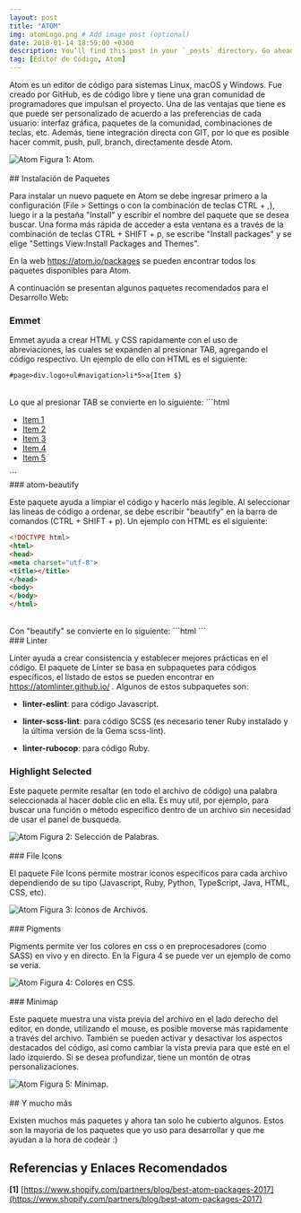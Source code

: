 ```yaml
---
layout: post
title: "ATOM"
img: atomLogo.png # Add image post (optional)
date: 2018-01-14 18:59:00 +0300
description: You’ll find this post in your `_posts` directory. Go ahead and edit it and re-build the site to see your changes. # Add post description (optional)
tag: [Editor de Código, Atom]
---
```

Atom es un editor de código para sistemas Linux, macOS y Windows. Fue creado por GitHub, es de código libre y tiene una gran comunidad de programadores que impulsan el proyecto. Una de las ventajas que tiene es que puede ser personalizado de acuerdo a las preferencias de cada usuario: interfaz gráfica, paquetes de la comunidad, combinaciones de teclas, etc. Además, tiene integración directa con GIT, por lo que es posible hacer commit, push, pull, branch, directamente desde Atom.

<div class="img_post_container">
<img class="img_post" src="https://imgur.com/AfYcsN3.png" alt="Atom">
Figura 1: Atom.
</div>
<br/>
## Instalación de Paquetes

Para instalar un nuevo paquete en Atom se debe ingresar primero a la configuración (File > Settings o con la combinación de teclas CTRL + ,), luego ir a la pestaña "Install" y escribir el nombre del paquete que se desea buscar. Una forma más rápida de acceder a esta ventana es a través de la combinación de teclas CTRL + SHIFT + p, se escribe "Install packages" y se elige "Settings View:Install Packages and Themes".

En la web https://atom.io/packages se pueden encontrar todos los paquetes disponibles para Atom.

A continuación se presentan algunos paquetes recomendados para el Desarrollo Web:

### Emmet

Emmet ayuda a crear HTML y CSS rapidamente con el uso de abreviaciones, las cuales se expanden al presionar TAB, agregando el código respectivo. Un ejemplo de ello con HTML es el siguiente:
```html
#page>div.logo+ul#navigation>li*5>a{Item $}
```
<br/>
Lo que al presionar TAB se convierte en lo siguiente:
```html
<div id="page">
    <div class="logo"></div>
    <ul id="navigation">
        <li><a href="">Item 1</a></li>
        <li><a href="">Item 2</a></li>
        <li><a href="">Item 3</a></li>
        <li><a href="">Item 4</a></li>
        <li><a href="">Item 5</a></li>
    </ul>
</div>
```
<br/>
### atom-beautify

Este paquete ayuda a limpiar el código y hacerlo más legible. Al seleccionar las lineas de código a ordenar, se debe escribir "beautify" en la barra de comandos (CTRL + SHIFT + p). Un ejemplo con HTML es el siguiente:
```html
<!DOCTYPE html>
<html>
<head>
<meta charset="utf-8">
<title></title>
</head>
<body>
</body>
</html>
```
<br/>
Con "beautify" se convierte en lo siguiente:
```html
<!DOCTYPE html>
<html>
  <head>
    <meta charset="utf-8">
    <title></title>
  </head>
  <body>

  </body>
</html>
```
<br/>
### Linter

Linter ayuda a crear consistencia y establecer mejores prácticas en el código. El paquete de Linter se basa en subpaquetes para códigos específicos, el listado de estos se pueden encontrar en https://atomlinter.github.io/ . Algunos de estos subpaquetes son:

  * **linter-eslint**: para código Javascript.

  * **linter-scss-lint**: para código SCSS (es necesario tener Ruby instalado y la última versión de la Gema scss-lint).

  * **linter-rubocop**: para código Ruby.

### Highlight Selected

Este paquete permite resaltar (en todo el archivo de código) una palabra seleccionada al hacer doble clic en ella. Es muy util, por ejemplo, para buscar una función o método específico dentro de un archivo sin necesidad de usar el panel de busqueda.

<div class="img_post_container">
<img class="img_post" src="https://imgur.com/y3w9sX0.png" alt="Atom">
Figura 2: Selección de Palabras.
</div>
<br/>
### File Icons

El paquete File Icons permite mostrar iconos especificos para cada archivo dependiendo de su tipo (Javascript, Ruby, Python, TypeScript, Java, HTML, CSS, etc).

<div class="img_post_container">
<img class="img_post" src="https://imgur.com/SbOYOzL.png" alt="Atom">
Figura 3: Iconos de Archivos.
</div>
<br/>
### Pigments

Pigments permite ver los colores en css o en preprocesadores (como SASS) en vivo y en directo. En la Figura 4 se puede ver un ejemplo de como se veria.

<div class="img_post_container">
<img class="img_post" src="https://imgur.com/jwuIQ6o.png" alt="Atom">
Figura 4: Colores en CSS.
</div>
<br/>
### Minimap

Este paquete muestra una vista previa del archivo en el lado derecho del editor, en donde, utilizando el mouse, es posible moverse más rapidamente a través del archivo. También se pueden activar y desactivar los aspectos destacados del código, así como cambiar la vista previa para que esté en el lado izquierdo. Si se desea profundizar, tiene un montón de otras personalizaciones.

<div class="img_post_container">
<img class="img_post" src="https://imgur.com/JpA2MBt.png" alt="Atom">
Figura 5: Minimap.
</div>
<br/>
## Y mucho más

Existen muchos más paquetes y ahora tan solo he cubierto algunos. Estos son la mayoria de los paquetes que yo uso para desarrollar y que me ayudan a la hora de codear :)

## Referencias y Enlaces Recomendados

**[1]** [https://www.shopify.com/partners/blog/best-atom-packages-2017](https://www.shopify.com/partners/blog/best-atom-packages-2017)
